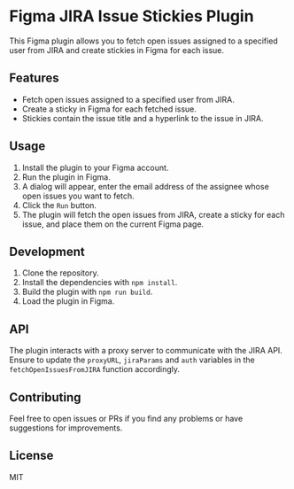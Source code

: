 # Figma JIRA Issue Stickies Plugin

This Figma plugin allows you to fetch open issues assigned to a specified user from JIRA and create stickies in Figma for each issue.

## Features

- Fetch open issues assigned to a specified user from JIRA.
- Create a sticky in Figma for each fetched issue.
- Stickies contain the issue title and a hyperlink to the issue in JIRA.

## Usage

1. Install the plugin to your Figma account.
2. Run the plugin in Figma.
3. A dialog will appear, enter the email address of the assignee whose open issues you want to fetch.
4. Click the `Run` button.
5. The plugin will fetch the open issues from JIRA, create a sticky for each issue, and place them on the current Figma page.

## Development

1. Clone the repository.
2. Install the dependencies with `npm install`.
3. Build the plugin with `npm run build`.
4. Load the plugin in Figma.

## API

The plugin interacts with a proxy server to communicate with the JIRA API. Ensure to update the `proxyURL`, `jiraParams` and `auth` variables in the `fetchOpenIssuesFromJIRA` function accordingly.

## Contributing

Feel free to open issues or PRs if you find any problems or have suggestions for improvements.

## License

MIT
